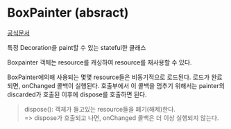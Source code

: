 # BoxPainter (absract)
[공식문서](https://api.flutter.dev/flutter/painting/BoxPainter-class.html) 

특정 Decoration을 paint할 수 있는 stateful한 클래스

Boxpainter 객체는 resource를 캐싱하여 resource를 재사용할 수 있다.

BoxPainter에의해 사용되는 몇몇 resource들은 비동기적으로 로드된다. 로드가 완료되면, onChanged 콜백이 실행된다. 호출부에서 이 콜백을 멈추기 위해서는 painter의 discarded가 호출된 이후에 dispose를 호출하면 된다.

>dispose(): 객체가 들고있는 resource들을 폐기(해제)한다.  
> => dispose가 호출되고 나면, onChanged 콜백은 더 이상 실행되지 않는다.
